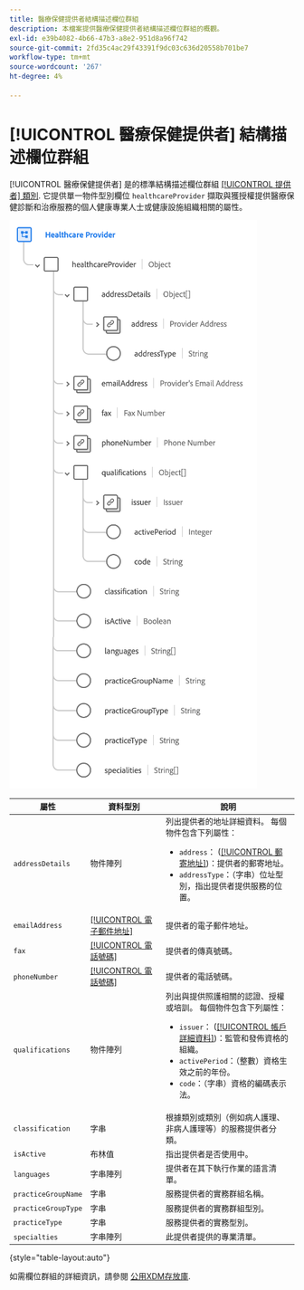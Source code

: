 ```yaml
---
title: 醫療保健提供者結構描述欄位群組
description: 本檔案提供醫療保健提供者結構描述欄位群組的概觀。
exl-id: e39b4082-4b66-47b3-a8e2-951d8a96f742
source-git-commit: 2fd35c4ac29f43391f9dc03c636d20558b701be7
workflow-type: tm+mt
source-wordcount: '267'
ht-degree: 4%

---
```


# [!UICONTROL 醫療保健提供者] 結構描述欄位群組

[!UICONTROL 醫療保健提供者] 是的標準結構描述欄位群組 [[!UICONTROL 提供者] 類別](../../classes/provider.md). 它提供單一物件型別欄位 `healthcareProvider` 擷取與獲授權提供醫療保健診斷和治療服務的個人健康專業人士或健康設施組織相關的屬性。

![](../../images/field-groups/healthcare-provider.png)

| 屬性 | 資料型別 | 說明 |
| --- | --- | --- |
| `addressDetails` | 物件陣列 | 列出提供者的地址詳細資料。 每個物件包含下列屬性： <ul><li>`address`： ([[!UICONTROL 郵寄地址]](../../data-types/postal-address.md))：提供者的郵寄地址。</li><li>`addressType`：（字串）位址型別，指出提供者提供服務的位置。</li></ul> |
| `emailAddress` | [[!UICONTROL 電子郵件地址]](../../data-types/email-address.md) | 提供者的電子郵件地址。 |
| `fax` | [[!UICONTROL 電話號碼]](../../data-types/phone-number.md) | 提供者的傳真號碼。 |
| `phoneNumber` | [[!UICONTROL 電話號碼]](../../data-types/phone-number.md) | 提供者的電話號碼。 |
| `qualifications` | 物件陣列 | 列出與提供照護相關的認證、授權或培訓。 每個物件包含下列屬性： <ul><li>`issuer`： ([[!UICONTROL 帳戶詳細資料]](../../data-types/account-details.md))：監管和發佈資格的組織。</li><li>`activePeriod`：（整數）資格生效之前的年份。</li><li>`code`：（字串）資格的編碼表示法。</li></ul> |
| `classification` | 字串 | 根據類別或類別（例如病人護理、非病人護理等）的服務提供者分類。 |
| `isActive` | 布林值 | 指出提供者是否使用中。 |
| `languages` | 字串陣列 | 提供者在其下執行作業的語言清單。 |
| `practiceGroupName` | 字串 | 服務提供者的實務群組名稱。 |
| `practiceGroupType` | 字串 | 服務提供者的實務群組型別。 |
| `practiceType` | 字串 | 服務提供者的實務型別。 |
| `specialties` | 字串陣列 | 此提供者提供的專業清單。 |

{style="table-layout:auto"}

如需欄位群組的詳細資訊，請參閱 [公用XDM存放庫](https://github.com/adobe/xdm/blob/master/components/fieldgroups/provider/healthcare-provider-details.schema.json).
